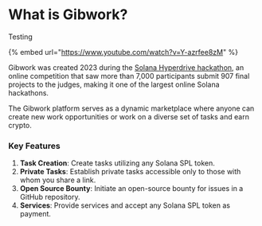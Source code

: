 # What is Gibwork?

Testing

{% embed url="https://www.youtube.com/watch?v=Y-azrfee8zM" %}

Gibwork was created 2023 during the [Solana Hyperdrive hackathon](https://solana.com/news/solana-hyperdrive-hackathon-winners), an online competition that saw more than 7,000 participants submit 907 final projects to the judges, making it one of the largest online Solana hackathons.&#x20;

The Gibwork platform serves as a dynamic marketplace where anyone can create new work opportunities or work on a diverse set of tasks and earn crypto.



### Key Features

1. **Task Creation**: Create tasks utilizing any Solana SPL token.
2. **Private Tasks**: Establish private tasks accessible only to those with whom you share a link.
3. **Open Source Bounty**: Initiate an open-source bounty for issues in a GitHub repository.
4. **Services**: Provide services and accept any Solana SPL token as payment.

